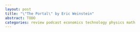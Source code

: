 ```yaml
---
layout: post
title: "\"The Portal\" by Eric Weinstein"
abstract: TODO
categories: review podcast economics technology physics math
---
```

